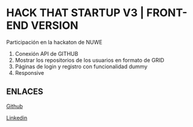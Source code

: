 # HACK THAT STARTUP V3 | FRONT-END VERSION

Participación en la hackaton de NUWE

1. Conexión API de GITHUB
2. Mostrar los repositorios de los usuarios en formato de GRID
3. Páginas de login y registro con funcionalidad dummy
4. Responsive

## ENLACES

[Github](https://github.com/abelfubu)

[Linkedin](https://www.linkedin.com/in/abelfubu/)
